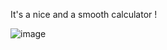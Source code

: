 It's a nice and a smooth calculator ! 





![image](https://user-images.githubusercontent.com/90189040/197224327-5664383b-4d51-4591-8578-90086b545b22.png)
